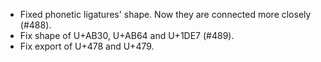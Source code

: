  * Fixed phonetic ligatures' shape. Now they are connected more closely (#488).
 * Fix shape of U+AB30, U+AB64 and U+1DE7 (#489).
 * Fix export of U+478 and U+479.